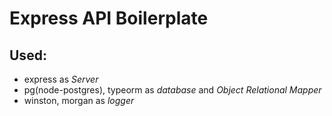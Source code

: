 # **Express API Boilerplate**

## Used:

- express as _Server_
- pg(node-postgres), typeorm as _database_ and _Object Relational Mapper_
- winston, morgan as _logger_
